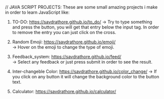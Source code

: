 // JAVA SCRIPT PROJECTS:
These are some small amazing projects i make in order to learn JavaScript like:
  1. TO-DO: https://savdrathore.github.io/to_do/
      -> Try to type something and press the button, you will get that entry below the input tag. In order to remove the entry you can just click on the cross. <br>
      
  2. Random Emoji: https://savdrathore.github.io/emoji/  <br> 
      -> Hover on the emoji to change the type of emoji. <br>
     
  3. Feedback_system:  https://savdrathore.github.io/feed/ <br>
      -> Select any feedback or just press submit in order to see the result. <br>
     
  4. Inter-changeble Color: https://savdrathore.github.io/color_change/
      -> If you click on any button it will change the background color to the button text. <br>
      
  5. Calculator: https://savdrathore.github.io/calculator/

